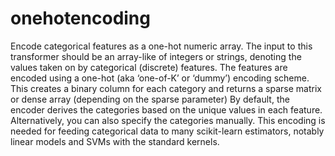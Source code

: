 # onehotencoding
Encode categorical features as a one-hot numeric array.  The input to this transformer should be an array-like of integers or strings, denoting the values taken on by categorical (discrete) features. The features are encoded using a one-hot (aka ‘one-of-K’ or ‘dummy’) encoding scheme. This creates a binary column for each category and returns a sparse matrix or dense array (depending on the sparse parameter)  By default, the encoder derives the categories based on the unique values in each feature. Alternatively, you can also specify the categories manually.  This encoding is needed for feeding categorical data to many scikit-learn estimators, notably linear models and SVMs with the standard kernels.
